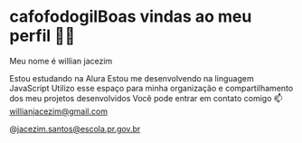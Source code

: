 # cafofodogilBoas vindas ao meu perfil 💙💙
Meu nome é willian jacezim 

Estou estudando na Alura
Estou me desenvolvendo na linguagem JavaScript
Utilizo esse espaço para minha organização e compartilhamento dos meu projetos desenvolvidos
Você pode entrar em contato comigo 📫
willianjacezim@gmail.com

@jacezim.santos@escola.pr.gov.br
